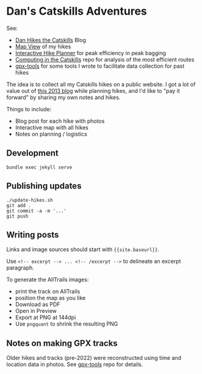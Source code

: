 # Dan's Catskills Adventures

See:

- [Dan Hikes the Catskills] Blog
- [Map View] of my hikes
- [Interactive Hike Planner] for peak efficiency in peak bagging
- [Computing in the Catskills] repo for analysis of the most efficient routes
- [gpx-tools] for some tools I wrote to facilitate data collection for past hikes

The idea is to collect all my Catskills hikes on a public website. I got a lot of value out of [this 2013 blog][1] while planning hikes, and I'd like to "pay it forward" by sharing my own notes and hikes.

Things to include:

- Blog post for each hike with photos
- Interactive map with all hikes
- Notes on planning / logistics

## Development

    bundle exec jekyll serve

## Publishing updates

    ./update-hikes.sh
    git add .
    git commit -a -m '...'
    git push

## Writing posts

Links and image sources should start with `{{site.baseurl}}`.

Use `<!-- excerpt --> ... <!-- /excerpt -->` to delineate an excerpt paragraph.

To generate the AllTrails images:

- print the track on AllTrails
- position the map as you like
- Download as PDF
- Open in Preview
- Export at PNG at 144dpi
- Use `pngquant` to shrink the resulting PNG

## Notes on making GPX tracks

Older hikes and tracks (pre-2022) were reconstructed using time and location data in photos. See [gpx-tools] repo for details.

[1]: https://www.njnyhikes.com/p/map.html

[Dan Hikes the Catskills]: https://danvk.org/catskills/
[Map View]: https://danvk.org/catskills/map/
[Interactive Hike Planner]: https://danvk.org/catskills/map/planner/
[Computing in the Catskills]: https://github.com/danvk/computing-in-the-catskills/
[gpx-tools]: https://github.com/danvk/gpx-tools/

